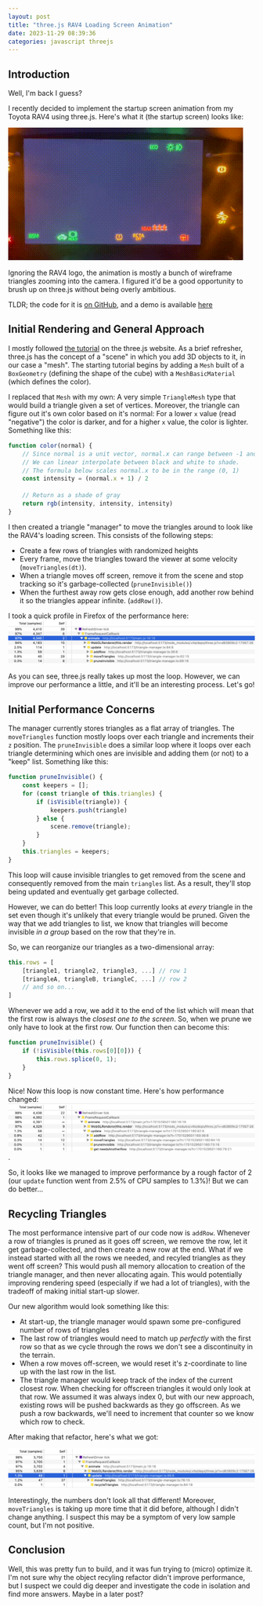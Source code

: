 ```yaml
---
layout: post
title: "three.js RAV4 Loading Screen Animation"
date: 2023-11-29 08:39:36
categories: javascript threejs
---
```


## Introduction
Well, I'm back I guess?

I recently decided to implement the startup screen animation from my Toyota RAV4 using three.js.
Here's what it (the startup screen) looks like:

![Rav 4 startup screen](/assets/rav4/rav4.gif)

Ignoring the RAV4 logo, the animation is mostly a bunch of wireframe triangles zooming into the camera.
I figured it'd be a good opportunity to brush up on three.js without being overly ambitious.

TLDR; the code for it is [on GitHub](https://github.com/chipbell4/rav4),
and a demo is available [here](/assets/rav4/demo/index.html)

## Initial Rendering and General Approach
I mostly followed [the tutorial](https://threejs.org/docs/index.html#manual/en/introduction/Creating-a-scene) on the three.js website.
As a brief refresher, three.js has the concept of a "scene" in which you add 3D objects to it, in our case a "mesh".
The starting tutorial begins by adding a `Mesh` built of a `BoxGeometry` (defining the shape of the cube) with a `MeshBasicMaterial` (which defines the color).

I replaced that `Mesh` with my own: A very simple `TriangleMesh` type that would build a triangle given a set of vertices.
Moreover, the triangle can figure out it's own color based on it's normal:
For a lower `x` value (read "negative") the color is darker, and for a higher `x` value, the color is lighter.
Something like this:

```javascript
function color(normal) {
    // Since normal is a unit vector, normal.x can range between -1 and 1. 
    // We can linear interpolate between black and white to shade.
    // The formula below scales normal.x to be in the range (0, 1)
    const intensity = (normal.x + 1) / 2

    // Return as a shade of gray
    return rgb(intensity, intensity, intensity)
}
```

I then created a triangle "manager" to move the triangles around to look like the RAV4's loading screen.
This consists of the following steps:
- Create a few rows of triangles with randomized heights
- Every frame, move the triangles toward the viewer at some velocity (`moveTriangles(dt)`).
- When a triangle moves off screen, remove it from the scene and stop tracking so it's garbage-collected (`pruneInvisible()`)
- When the furthest away row gets close enough, add another row behind it so the triangles appear infinite. (`addRow()`).

I took a quick profile in Firefox of the performance here:
![initial performance profile](/assets/rav4/initial_performance.png)

As you can see, three.js really takes up most the loop. However, we can improve our performance a little, and it'll be an interesting process. Let's go!

## Initial Performance Concerns
The manager currently stores triangles as a flat array of triangles.
The `moveTriangles` function mostly loops over each triangle and increments their `z` position.
The `pruneInvisible` does a similar loop where it loops over each triangle determining which ones are invisible and adding them (or not) to a "keep" list. Something like this:

```javascript
function pruneInvisible() {
    const keepers = [];
    for (const triangle of this.triangles) {
        if (isVisible(triangle)) {
            keepers.push(triangle)
        } else {
            scene.remove(triangle);
        }
    }
    this.triangles = keepers;
}
```

This loop will cause invisible triangles to get removed from the scene and consequently removed from the main `triangles` list.
As a result, they'll stop being updated and eventually get garbage collected.

However, we can do better!
This loop currently looks at _every_ triangle in the set even though it's unlikely that every triangle would be pruned.
Given the way that we add triangles to list, we know that triangles will become invisible _in a group_ based on the row that they're in.

So, we can reorganize our triangles as a two-dimensional array:

```javascript
this.rows = [
    [triangle1, triangle2, triangle3, ...] // row 1
    [triangleA, triangleB, triangleC, ...] // row 2
    // and so on...
]
```
Whenever we add a row, we add it to the end of the list which will mean that the first row is always the _closest one to the screen_.
So, when we prune we only have to look at the first row.
Our function then can become this:
```javascript
function pruneInvisible() {
    if (!isVisible(this.rows[0][0])) {
        this.rows.splice(0, 1);
    }
}
```

Nice! Now this loop is now constant time. Here's how performance changed:
![performance profile after row organization](/assets/rav4/row_reorg.png).

So, it looks like we managed to improve performance by a rough factor of 2 (our `update` function went from 2.5% of CPU samples to 1.3%)!
But we can do better...

## Recycling Triangles
The most performance intensive part of our code now is `addRow`.
Whenever a row of triangles is pruned as it goes off screen, we remove the row, let it get garbage-collected, and then create a new row at the end.
What if we instead started with all the rows we needed, and recyled triangles as they went off screen?
This would push all memory allocation to creation of the triangle manager, and then never allocating again.
This would potentially improving rendering speed (especially if we had a lot of triangles), with the tradeoff of making initial start-up slower.

Our new algorithm would look something like this:
- At start-up, the triangle manager would spawn some pre-configured number of rows of triangles
- The last row of triangles would need to match up _perfectly_ with the first row so that as we cycle through the rows we don't see a discontinuity in the terrain.
- When a row moves off-screen, we would reset it's z-coordinate to line up with the last row in the list.
- The triangle manager would keep track of the index of the current closest row. When checking for offscreen triangles it would only look at that row. We assumed it was always index 0, but with our new approach, existing rows will be pushed backwards as they go offscreen. As we push a row backwards, we'll need to increment that counter so we know which row to check.

After making that refactor, here's what we got:

![performance profile after refactoring](/assets/rav4/after_recyling.png)

Interestingly, the numbers don't look all that different!
Moreover, `moveTriangles` is taking up more time that it did before, although I didn't change anything.
I suspect this may be a symptom of very low sample count, but I'm not positive.

## Conclusion
Well, this was pretty fun to build, and it was fun trying to (micro) optimize it.
I'm not sure why the object recyling refactor didn't improve performance, but I suspect we could dig deeper and investigate the code in isolation and find more answers. Maybe in a later post?
